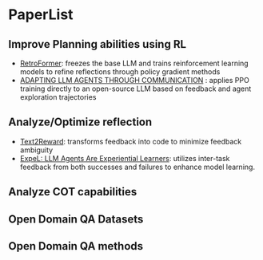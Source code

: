 # PaperList

## Improve Planning abilities using RL
* [RetroFormer](https://www.semanticscholar.org/reader/81b10e64133e775dab53153cc82277d276efe1f7): freezes the base LLM and trains reinforcement learning models to refine reflections through policy gradient methods
* [ADAPTING LLM AGENTS THROUGH COMMUNICATION](https://www.semanticscholar.org/reader/0581da0255edaf47817a899116388caf7d418273) : applies PPO training directly to an open-source LLM based on feedback and agent exploration trajectories


## Analyze/Optimize reflection
* [Text2Reward](https://www.semanticscholar.org/reader/c52b30a60fda5f23cc0d2241c4e127f5191bbb2d): transforms feedback into code to minimize feedback ambiguity
* [ExpeL: LLM Agents Are Experiential Learners](https://www.semanticscholar.org/reader/5e4597eb21a393b23e473cf66cb5ae8b27cab03e): utilizes inter-task feedback from both successes and failures to enhance model learning.


## Analyze COT capabilities


## Open Domain QA Datasets


## Open Domain QA methods
